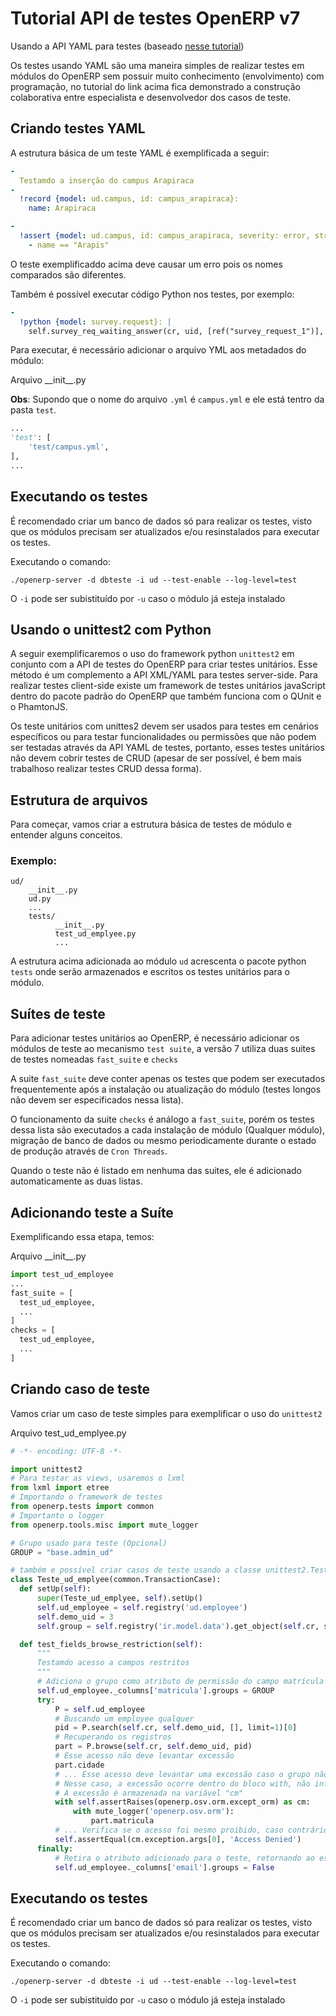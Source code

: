 # Tutorial API de testes OpenERP v7

Usando a API YAML para testes (baseado [nesse tutorial](http://www.zbeanztech.com/blog/how-effective-yaml-testing-openerp))

Os testes usando YAML são uma maneira simples de realizar testes em módulos do OpenERP sem possuir muito conhecimento (envolvimento) com programação, no tutorial do link acima fica demonstrado a construção colaborativa entre especialista e desenvolvedor dos casos de teste.

## Criando testes YAML

A estrutura básica de um teste YAML é exemplificada a seguir:

```yaml
-
  Testamdo a inserção do campus Arapiraca
-
  !record {model: ud.campus, id: campus_arapiraca}:
    name: Arapiraca

-
  !assert {model: ud.campus, id: campus_arapiraca, severity: error, string: O nome do campus precisa ser Arapiraca}:
    - name == "Arapis"

```

O teste exemplificaddo acima deve causar um erro pois os nomes comparados são diferentes.

Também é possível executar código Python nos testes, por exemplo:

```yaml
-
  !python {model: survey.request}: |
    self.survey_req_waiting_answer(cr, uid, [ref("survey_request_1")], context)

```

Para executar, é necessário adicionar o arquivo YML aos metadados do módulo:

Arquivo \_\_init\_\_.py

**Obs**: Supondo que o nome do arquivo `.yml` é `campus.yml` e ele está tentro da pasta `test`.

```python
...
'test': [
    'test/campus.yml',
],
...
```

## Executando os testes

É recomendado criar um banco de dados só para realizar os testes, visto que os módulos precisam ser atualizados e/ou resinstalados para executar os testes.

Executando o comando:

`./openerp-server -d dbteste -i ud --test-enable --log-level=test`

O `-i` pode ser subistituído por `-u` caso o módulo já esteja instalado

## Usando o unittest2 com Python

A seguir exemplificaremos o uso do framework python `unittest2` em conjunto com a API de testes do OpenERP para criar testes unitários. Esse método é um complemento a API XML/YAML para testes server-side. Para realizar testes client-side existe um framework de testes unitários javaScript dentro do pacote padrão do OpenERP que também funciona com o QUnit e o PhamtonJS.

Os teste unitários com unittes2 devem ser usados para testes em cenários específicos ou para testar funcionalidades ou permissões que não podem ser testadas através da API YAML de testes, portanto, esses testes unitários não devem cobrir testes de CRUD (apesar de ser possível, é bem mais trabalhoso realizar testes CRUD dessa forma).

## Estrutura de arquivos

Para começar, vamos criar a estrutura básica de testes de módulo e entender alguns conceitos.

### Exemplo:

```
ud/
    __init__.py
    ud.py
    ...
    tests/
          __init__.py
          test_ud_emplyee.py
          ...
```

A estrutura acima adicionada ao módulo `ud` acrescenta o pacote python `tests` onde serão armazenados e escritos os testes unitários para o módulo.

## Suítes de teste

Para adicionar testes unitários ao OpenERP, é necessário adicionar os módulos de teste ao mecanismo `test suite`, a versão 7 utiliza duas suites de testes nomeadas `fast_suite` e `checks`

A suite `fast_suite` deve conter apenas os testes que podem ser executados frequentemente após a instalação ou atualização do módulo (testes longos não devem ser especificados nessa lista).

O funcionamento da suite `checks` é análogo a `fast_suite`, porém os testes dessa lista são executados a cada instalação de módulo (Qualquer módulo), migração de banco de dados ou mesmo periodicamente durante o estado de produção através de `Cron Threads`.

Quando o teste não é listado em nenhuma das suites, ele é adicionado automaticamente as duas listas.

## Adicionando teste a Suíte

Exemplificando essa etapa, temos:

Arquivo \_\_init\_\_.py

```python
import test_ud_employee
...
fast_suite = [
  test_ud_employee,
  ...
]
checks = [
  test_ud_employee,
  ...
]
```

## Criando caso de teste

Vamos criar um caso de teste simples para exemplificar o uso do `unittest2`

Arquivo test_ud_emplyee.py

```python
# -*- encoding: UTF-8 -*-

import unittest2
# Para testar as views, usaremos o lxml
from lxml import etree
# Importando o framework de testes
from openerp.tests import common
# Importanto o logger
from openerp.tools.misc import mute_logger

# Grupo usado para teste (Opcional)
GROUP = "base.admin_ud"

# também e possível criar casos de teste usando a classe unittest2.TestCase, porém os testes devem ser estáticos
class Teste_ud_emplyee(common.TransactionCase):
  def setUp(self):
      super(Teste_ud_emplyee, self).setUp()
      self.ud_employee = self.registry('ud.employee')
      self.demo_uid = 3
      self.group = self.registry('ir.model.data').get_object(self.cr, self.uid,*(GROUP.split('.')))

  def test_fields_browse_restriction(self):
      """
      Testamdo acesso a campos restritos
      """
      # Adiciona o grupo como atributo de permissão do campo matrícula
      self.ud_employee._columns['matricula'].groups = GROUP
      try:
          P = self.ud_employee
          # Buscando um employee qualquer
          pid = P.search(self.cr, self.demo_uid, [], limit=1)[0]
          # Recuperando os registros
          part = P.browse(self.cr, self.demo_uid, pid)
          # Esse acesso não deve levantar excessão
          part.cidade
          # ... Esse acesso deve levantar uma excessão caso o grupo não seja permitido
          # Nesse caso, a excessão ocorre dentro do bloco with, não influenciando na execução
          # A excessão é armazenada na variável "cm"
          with self.assertRaises(openerp.osv.orm.except_orm) as cm:
              with mute_logger('openerp.osv.orm'):
                  part.matricula
          # ... Verifica se o acesso foi mesmo proibido, caso contrário, o teste falha
          self.assertEqual(cm.exception.args[0], 'Access Denied')
      finally:
          # Retira o atributo adicionado para o teste, retornando ao estado original
          self.ud_employee._columns['email'].groups = False
```

## Executando os testes

É recomendado criar um banco de dados só para realizar os testes, visto que os módulos precisam ser atualizados e/ou resinstalados para executar os testes.

Executando o comando:

`./openerp-server -d dbteste -i ud --test-enable --log-level=test`

O `-i` pode ser subistituído por `-u` caso o módulo já esteja instalado
